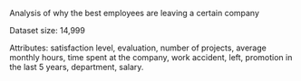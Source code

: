 
Analysis of why the best employees are leaving a certain company

Dataset size: 14,999

Attributes: satisfaction level, evaluation, number of projects, average monthly hours, time spent at the company, work accident, left, promotion in the last 5 years, department, salary.
